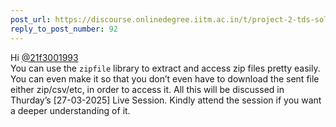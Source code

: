 ```yaml
---
post_url: https://discourse.onlinedegree.iitm.ac.in/t/project-2-tds-solver-discussion-thread/169029/115
reply_to_post_number: 92
---
```

Hi [@21f3001993](/u/21f3001993)  
You can use the `zipfile` library to extract and access zip files pretty easily. You can even make it so that you don’t even have to download the sent file either zip/csv/etc, in order to access it. All this will be discussed in Thurday’s [27-03-2025] Live Session. Kindly attend the session if you want a deeper understanding of it.